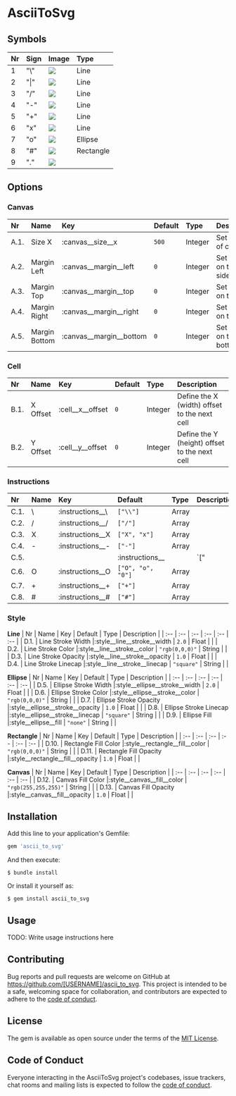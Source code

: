 # AsciiToSvg


## Symbols
| Nr | Sign | Image | Type |
| :-- | :-- | :-- | :-- |
| 1 | "\\" | <img src="https://raw.githubusercontent.com/a6b8/a6b8/main/docs/ascii-to-svg-for-ruby/readme/symbols/3-tl-br.svg"> | Line |
| 2 | "\|" | <img src="https://raw.githubusercontent.com/a6b8/a6b8/main/docs/ascii-to-svg-for-ruby/readme/symbols/2-vertical.svg"> | Line |
| 3 | "/" | <img src="https://raw.githubusercontent.com/a6b8/a6b8/main/docs/ascii-to-svg-for-ruby/readme/symbols/1-tr-bl.svg"> | Line |
| 4 | "-" | <img src="https://raw.githubusercontent.com/a6b8/a6b8/main/docs/ascii-to-svg-for-ruby/readme/symbols/0-minus.svg"> | Line |
| 5 | "+" | <img src="https://raw.githubusercontent.com/a6b8/a6b8/main/docs/ascii-to-svg-for-ruby/readme/symbols/4-plus.svg"> | Line |
| 6 | "x" | <img src="https://raw.githubusercontent.com/a6b8/a6b8/main/docs/ascii-to-svg-for-ruby/readme/symbols/7-x.svg"> | Line |
| 7 | "o" | <img src="https://raw.githubusercontent.com/a6b8/a6b8/main/docs/ascii-to-svg-for-ruby/readme/symbols/8-ellipse.svg"> | Ellipse |
| 8 | "#" | <img src="https://raw.githubusercontent.com/a6b8/a6b8/main/docs/ascii-to-svg-for-ruby/readme/symbols/5-rectangle.svg"> | Rectangle |
| 9 | "." | <img src="https://raw.githubusercontent.com/a6b8/a6b8/main/docs/ascii-to-svg-for-ruby/readme/symbols/6-empty.svg"> | |



## Options
### Canvas
| Nr | Name | Key | Default | Type | Description |
| :-- | :-- | :-- | :-- | :-- | :-- |
| A.1. | Size X |:canvas__size__x | `500` | Integer | Set width of canvas |
| A.2. | Margin Left |:canvas__margin__left | `0` | Integer | Set margin on the left side |
| A.3. | Margin Top |:canvas__margin__top | `0` | Integer | Set margin on the top |
| A.4. | Margin Right |:canvas__margin__right | `0` | Integer | Set margin on the right |
| A.5. | Margin Bottom |:canvas__margin__bottom | `0` | Integer | Set margin on the bottom |


### Cell
| Nr | Name | Key | Default | Type | Description |
| :-- | :-- | :-- | :-- | :-- | :-- |
| B.1. | X Offset |:cell__x__offset | `0` | Integer | Define the X (width) offset to the next cell |
| B.2. | Y Offset |:cell__y__offset | `0` | Integer | Define the Y (height) offset to the next cell |


### Instructions
| Nr | Name | Key | Default | Type | Description |
| :-- | :-- | :-- | :-- | :-- | :-- |
| C.1. | \ |:instructions__\ | `["\\"]` | Array | |
| C.2. | / |:instructions__/ | `["/"]` | Array | |
| C.3. | X |:instructions__X | `["X", "x"]` | Array | |
| C.4. | - |:instructions__- | `["-"]` | Array | |
| C.5. | | |:instructions__| | `["|", "1"]` | Array | |
| C.6. | O |:instructions__O | `["O", "o", "0"]` | Array | |
| C.7. | + |:instructions__+ | `["+"]` | Array | |
| C.8. | # |:instructions__# | `["#"]` | Array | |


### Style
**Line**
| Nr | Name | Key | Default | Type | Description |
| :-- | :-- | :-- | :-- | :-- | :-- |
| D.1. | Line Stroke Width |:style__line__stroke__width | `2.0` | Float | |
| D.2. | Line Stroke Color |:style__line__stroke__color | `"rgb(0,0,0)"` | String | |
| D.3. | Line Stroke Opacity |:style__line__stroke__opacity | `1.0` | Float | |
| D.4. | Line Stroke Linecap |:style__line__stroke__linecap | `"square"` | String | |

**Ellipse**
| Nr | Name | Key | Default | Type | Description |
| :-- | :-- | :-- | :-- | :-- | :-- |
| D.5. | Ellipse Stroke Width |:style__ellipse__stroke__width | `2.0` | Float | |
| D.6. | Ellipse Stroke Color |:style__ellipse__stroke__color | `"rgb(0,0,0)"` | String | |
| D.7. | Ellipse Stroke Opacity |:style__ellipse__stroke__opacity | `1.0` | Float | |
| D.8. | Ellipse Stroke Linecap |:style__ellipse__stroke__linecap | `"square"` | String | |
| D.9. | Ellipse Fill |:style__ellipse__fill | `"none"` | String | |

**Rectangle**
| Nr | Name | Key | Default | Type | Description |
| :-- | :-- | :-- | :-- | :-- | :-- |
| D.10. | Rectangle Fill Color |:style__rectangle__fill__color | `"rgb(0,0,0)"` | String | |
| D.11. | Rectangle Fill Opacity |:style__rectangle__fill__opacity | `1.0` | Float | |

**Canvas**
| Nr | Name | Key | Default | Type | Description |
| :-- | :-- | :-- | :-- | :-- | :-- |
| D.12. | Canvas Fill Color |:style__canvas__fill__color | `"rgb(255,255,255)"` | String | |
| D.13. | Canvas Fill Opacity |:style__canvas__fill__opacity | `1.0` | Float | |

## Installation

Add this line to your application's Gemfile:

```ruby
gem 'ascii_to_svg'
```

And then execute:

    $ bundle install

Or install it yourself as:

    $ gem install ascii_to_svg

## Usage

TODO: Write usage instructions here

## Contributing

Bug reports and pull requests are welcome on GitHub at https://github.com/[USERNAME]/ascii_to_svg. This project is intended to be a safe, welcoming space for collaboration, and contributors are expected to adhere to the [code of conduct](https://github.com/[USERNAME]/ascii_to_svg/blob/master/CODE_OF_CONDUCT.md).

## License

The gem is available as open source under the terms of the [MIT License](https://opensource.org/licenses/MIT).

## Code of Conduct

Everyone interacting in the AsciiToSvg project's codebases, issue trackers, chat rooms and mailing lists is expected to follow the [code of conduct](https://github.com/[USERNAME]/ascii_to_svg/blob/master/CODE_OF_CONDUCT.md).
